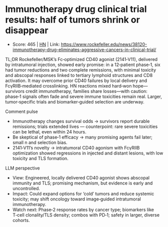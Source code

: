 # Immunotherapy drug clinical trial results: half of tumors shrink or disappear

- Score: 465 | [HN](https://news.ycombinator.com/item?id=45188945) | Link: https://www.rockefeller.edu/news/38120-immunotherapy-drug-eliminates-aggressive-cancers-in-clinical-trial/

TL;DR
Rockefeller/MSK’s Fc‑optimized CD40 agonist (2141‑V11), delivered by intratumoral injection, showed early promise: in a 12‑patient phase‑1, six had tumor reductions and two complete remissions, with minimal toxicity and abscopal responses linked to tertiary lymphoid structures and CD8 activation. It may overcome prior CD40 failures by local delivery and FcγRIIB‑mediated crosslinking. HN reactions mixed hard‑won hope—survivors credit immunotherapy, families share losses—with caution: phase‑1 signals often fade and severe immune toxicities remain real. Larger, tumor‑specific trials and biomarker‑guided selection are underway.

Comment pulse
- Immunotherapy changes survival odds → survivors report durable remissions; trials extended lives — counterpoint: rare severe toxicities can be lethal, even within 24 hours.
- Be skeptical of phase‑1 efficacy → many promising agents fail later; small n and selection bias.
- 2141‑V11’s novelty → intratumoral CD40 agonism with FcγRIIB optimization showed regressions in injected and distant lesions, with low toxicity and TLS formation.

LLM perspective
- View: Engineered, locally delivered CD40 agonist shows abscopal immunity and TLS; promising mechanism, but evidence is early and uncontrolled.
- Impact: Could expand options for ‘cold’ tumors and reduce systemic toxicity; may shift oncology toward image‑guided intratumoral immunotherapy.
- Watch next: Phase‑2 response rates by cancer type; biomarkers like T‑cell clonality/TLS density; combos with PD‑1; safety in larger, diverse cohorts.
